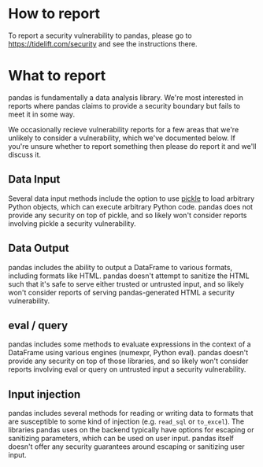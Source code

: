 # How to report

To report a security vulnerability to pandas, please go to https://tidelift.com/security and see the instructions there.

# What to report

pandas is fundamentally a data analysis library. We're most interested in reports where pandas claims to provide a security boundary but fails to meet it in some way.

We occasionally recieve vulnerability reports for a few areas that we're unlikely to consider a vulnerability, which we've documented below. If you're unsure whether to report something then please do report it and we'll discuss it.

## Data Input

Several data input methods include the option to use [pickle](https://docs.python.org/3/library/pickle.html) to load arbitrary Python objects, which can execute arbitrary Python code. pandas does not provide any security on top of pickle, and so likely won't consider reports involving pickle a security vulnerability.

## Data Output

pandas includes the ability to output a DataFrame to various formats, including formats like HTML. pandas doesn't attempt to sanitize the HTML such that it's safe to serve either trusted or untrusted input, and so likely won't consider reports of serving pandas-generated HTML a security vulnerability.

## eval / query

pandas includes some methods to evaluate expressions in the context of a DataFrame using various engines (numexpr, Python eval). pandas doesn't provide any security on top of those libraries, and so likely won't consider reports involving eval or query on untrusted input a security vulnerability.

## Input injection

pandas includes several methods for reading or writing data to formats that are susceptible to some kind of injection (e.g. `read_sql` or `to_excel`). The libraries pandas uses on the backend typically have options for escaping or sanitizing parameters, which can be used on user input. pandas itself doesn't offer any security guarantees around escaping or sanitizing user input.
